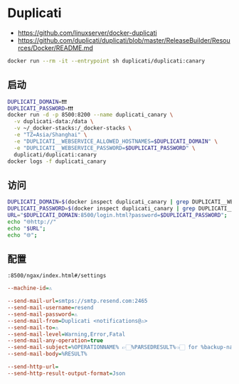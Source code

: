# Duplicati
- https://github.com/linuxserver/docker-duplicati
- https://github.com/duplicati/duplicati/blob/master/ReleaseBuilder/Resources/Docker/README.md

```bash
docker run --rm -it --entrypoint sh duplicati/duplicati:canary
```

## 启动
```bash
DUPLICATI_DOMAIN=❗️❗️❗️
DUPLICATI_PASSWORD=❗️❗️❗️
docker run -d -p 8500:8200 --name duplicati_canary \
  -v duplicati-data:/data \
  -v ~/_docker-stacks:/_docker-stacks \
  -e "TZ=Asia/Shanghai" \
  -e "DUPLICATI__WEBSERVICE_ALLOWED_HOSTNAMES=$DUPLICATI_DOMAIN" \
  -e "DUPLICATI__WEBSERVICE_PASSWORD=$DUPLICATI_PASSWORD" \
  duplicati/duplicati:canary
docker logs -f duplicati_canary
```

## 访问
```bash
DUPLICATI_DOMAIN=$(docker inspect duplicati_canary | grep DUPLICATI__WEBSERVICE_ALLOWED_HOSTNAMES | awk -F '=' '{gsub(/",$/, "", $2); print $2}');
DUPLICATI_PASSWORD=$(docker inspect duplicati_canary | grep DUPLICATI__WEBSERVICE_PASSWORD | awk -F '=' '{gsub(/",$/, "", $2); print $2}');
URL="$DUPLICATI_DOMAIN:8500/login.html?password=$DUPLICATI_PASSWORD";
echo "🌐http://"
echo "$URL";
echo "🌐";
```

## 配置

`:8500/ngax/index.html#/settings`

```ini
--machine-id=⚠️

--send-mail-url=smtps://smtp.resend.com:2465
--send-mail-username=resend
--send-mail-password=⚠️
--send-mail-from=Duplicati <notifications@⚠️>
--send-mail-to=⚠️
--send-mail-level=Warning,Error,Fatal
--send-mail-any-operation=true
--send-mail-subject=%OPERATIONNAME% 👉🏻%PARSEDRESULT%👈🏻 for %backup-name%
--send-mail-body=%RESULT%

--send-http-url=
--send-http-result-output-format=Json
```

